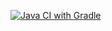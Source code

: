 [![Java CI with Gradle](https://github.com/MaxRubcov/PostmanEcho/actions/workflows/gradle.yml/badge.svg?branch=main)](https://github.com/MaxRubcov/PostmanEcho/actions/workflows/gradle.yml)